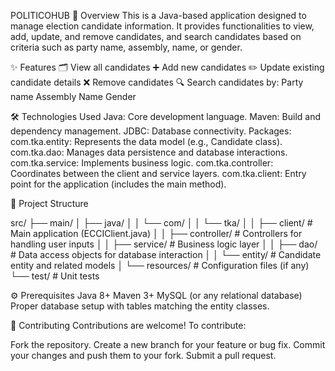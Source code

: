 POLITICOHUB
📜 Overview
This is a Java-based application designed to manage election candidate information. It provides functionalities to view, add, update, and remove candidates, and search candidates based on criteria such as party name, assembly, name, or gender.

✨ Features
🗂️ View all candidates
➕ Add new candidates
✏️ Update existing candidate details
❌ Remove candidates
🔍 Search candidates by:
Party name
Assembly
Name
Gender

🛠️ Technologies Used
Java: Core development language.
Maven: Build and dependency management.
JDBC: Database connectivity.
Packages:
com.tka.entity: Represents the data model (e.g., Candidate class).
com.tka.dao: Manages data persistence and database interactions.
com.tka.service: Implements business logic.
com.tka.controller: Coordinates between the client and service layers.
com.tka.client: Entry point for the application (includes the main method).

📂 Project Structure

src/
├── main/
│   ├── java/
│   │   └── com/
│   │       └── tka/
│   │           ├── client/         # Main application (ECCIClient.java)
│   │           ├── controller/     # Controllers for handling user inputs
│   │           ├── service/        # Business logic layer
│   │           ├── dao/            # Data access objects for database interaction
│   │           └── entity/         # Candidate entity and related models
│   └── resources/                  # Configuration files (if any)
└── test/                           # Unit tests

⚙️ Prerequisites
Java 8+
Maven 3+
MySQL (or any relational database)
Proper database setup with tables matching the entity classes.

🤝 Contributing
Contributions are welcome! To contribute:

Fork the repository.
Create a new branch for your feature or bug fix.
Commit your changes and push them to your fork.
Submit a pull request.
